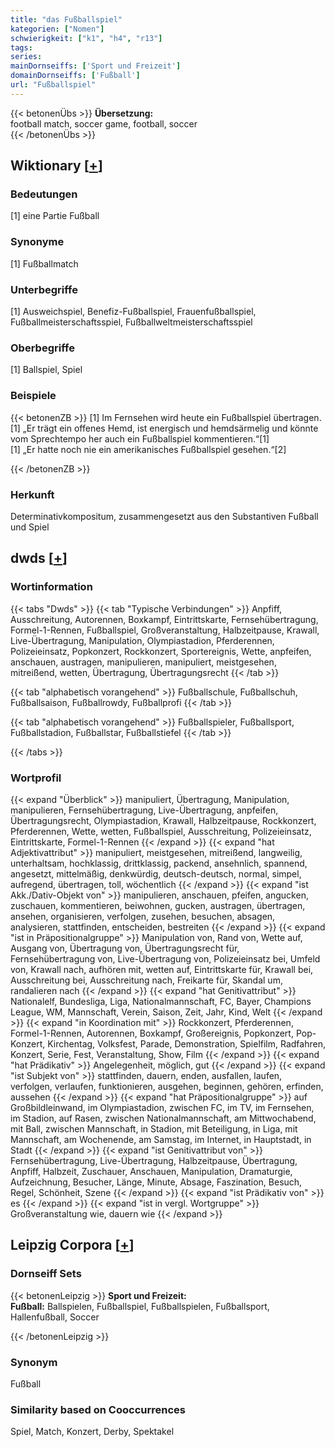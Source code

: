 ```yaml
---
title: "das Fußballspiel"
kategorien: ["Nomen"]
schwierigkeit: ["k1", "h4", "r13"]
tags:
series:
mainDornseiffs: ['Sport und Freizeit']
domainDornseiffs: ['Fußball']
url: "Fußballspiel"
---
```


{{< betonenÜbs >}}
**Übersetzung:**  
football match, soccer game, football, soccer  
{{< /betonenÜbs >}}

## Wiktionary [[+](https://de.wiktionary.org/wiki/Fußballspiel)]

### Bedeutungen
[1] eine Partie Fußball  

### Synonyme
[1] Fußballmatch  

### Unterbegriffe
[1] Ausweichspiel, Benefiz-Fußballspiel, Frauenfußballspiel, Fußballmeisterschaftsspiel, Fußballweltmeisterschaftsspiel  

### Oberbegriffe
[1] Ballspiel, Spiel  

### Beispiele
{{< betonenZB >}}
[1] Im Fernsehen wird heute ein Fußballspiel übertragen.  
[1] „Er trägt ein offenes Hemd, ist energisch und hemdsärmelig und könnte vom Sprechtempo her auch ein Fußballspiel kommentieren.“[1]  
[1] „Er hatte noch nie ein amerikanisches Fußballspiel gesehen.“[2]  

{{< /betonenZB >}}
### Herkunft
Determinativkompositum, zusammengesetzt aus den Substantiven Fußball und Spiel  



## dwds [[+](https://www.dwds.de/wb/Fußballspiel)]

### Wortinformation
{{< tabs "Dwds" >}}
{{< tab "Typische Verbindungen" >}}
Anpfiff, Ausschreitung, Autorennen, Boxkampf, Eintrittskarte, Fernsehübertragung, Formel-1-Rennen, Fußballspiel, Großveranstaltung, Halbzeitpause, Krawall, Live-Übertragung, Manipulation, Olympiastadion, Pferderennen, Polizeieinsatz, Popkonzert, Rockkonzert, Sportereignis, Wette, anpfeifen, anschauen, austragen, manipulieren, manipuliert, meistgesehen, mitreißend, wetten, Übertragung, Übertragungsrecht
{{< /tab >}}

{{< tab "alphabetisch vorangehend" >}}
Fußballschule, Fußballschuh, Fußballsaison, Fußballrowdy, Fußballprofi
{{< /tab >}}

{{< tab "alphabetisch vorangehend" >}}
Fußballspieler, Fußballsport, Fußballstadion, Fußballstar, Fußballstiefel
{{< /tab >}}

{{< /tabs >}}

### Wortprofil
{{< expand "Überblick" >}} manipuliert, Übertragung, Manipulation, manipulieren, Fernsehübertragung, Live-Übertragung, anpfeifen, Übertragungsrecht, Olympiastadion, Krawall, Halbzeitpause, Rockkonzert, Pferderennen, Wette, wetten, Fußballspiel, Ausschreitung, Polizeieinsatz, Eintrittskarte, Formel-1-Rennen {{< /expand >}}
{{< expand "hat Adjektivattribut" >}} manipuliert, meistgesehen, mitreißend, langweilig, unterhaltsam, hochklassig, drittklassig, packend, ansehnlich, spannend, angesetzt, mittelmäßig, denkwürdig, deutsch-deutsch, normal, simpel, aufregend, übertragen, toll, wöchentlich {{< /expand >}}
{{< expand "ist Akk./Dativ-Objekt von" >}} manipulieren, anschauen, pfeifen, angucken, zuschauen, kommentieren, beiwohnen, gucken, austragen, übertragen, ansehen, organisieren, verfolgen, zusehen, besuchen, absagen, analysieren, stattfinden, entscheiden, bestreiten {{< /expand >}}
{{< expand "ist in Präpositionalgruppe" >}} Manipulation von, Rand von, Wette auf, Ausgang von, Übertragung von, Übertragungsrecht für, Fernsehübertragung von, Live-Übertragung von, Polizeieinsatz bei, Umfeld von, Krawall nach, aufhören mit, wetten auf, Eintrittskarte für, Krawall bei, Ausschreitung bei, Ausschreitung nach, Freikarte für, Skandal um, randalieren nach {{< /expand >}}
{{< expand "hat Genitivattribut" >}} Nationalelf, Bundesliga, Liga, Nationalmannschaft, FC, Bayer, Champions League, WM, Mannschaft, Verein, Saison, Zeit, Jahr, Kind, Welt {{< /expand >}}
{{< expand "in Koordination mit" >}} Rockkonzert, Pferderennen, Formel-1-Rennen, Autorennen, Boxkampf, Großereignis, Popkonzert, Pop-Konzert, Kirchentag, Volksfest, Parade, Demonstration, Spielfilm, Radfahren, Konzert, Serie, Fest, Veranstaltung, Show, Film {{< /expand >}}
{{< expand "hat Prädikativ" >}} Angelegenheit, möglich, gut {{< /expand >}}
{{< expand "ist Subjekt von" >}} stattfinden, dauern, enden, ausfallen, laufen, verfolgen, verlaufen, funktionieren, ausgehen, beginnen, gehören, erfinden, aussehen {{< /expand >}}
{{< expand "hat Präpositionalgruppe" >}} auf Großbildleinwand, im Olympiastadion, zwischen FC, im TV, im Fernsehen, im Stadion, auf Rasen, zwischen Nationalmannschaft, am Mittwochabend, mit Ball, zwischen Mannschaft, in Stadion, mit Beteiligung, in Liga, mit Mannschaft, am Wochenende, am Samstag, im Internet, in Hauptstadt, in Stadt {{< /expand >}}
{{< expand "ist Genitivattribut von" >}} Fernsehübertragung, Live-Übertragung, Halbzeitpause, Übertragung, Anpfiff, Halbzeit, Zuschauer, Anschauen, Manipulation, Dramaturgie, Aufzeichnung, Besucher, Länge, Minute, Absage, Faszination, Besuch, Regel, Schönheit, Szene {{< /expand >}}
{{< expand "ist Prädikativ von" >}} es {{< /expand >}}
{{< expand "ist in vergl. Wortgruppe" >}} Großveranstaltung wie, dauern wie {{< /expand >}}

## Leipzig Corpora [[+](https://corpora.uni-leipzig.de/en/res?word=Fußballspiel&corpusId=deu_newscrawl-public_2018)]

### Dornseiff Sets
{{< betonenLeipzig >}}
**Sport und Freizeit:**  
**Fußball:** Ballspielen, Fußballspiel, Fußballspielen, Fußballsport, Hallenfußball, Soccer  

{{< /betonenLeipzig >}}

### Synonym
Fußball


### Similarity based on Cooccurrences
Spiel, Match, Konzert, Derby, Spektakel

